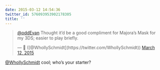 ```yaml
---
date: 2015-03-12 14:54:36
twitter_id: 576093953902178305
title: ''
---
```


<blockquote class="twitter-tweet"><p lang="en" dir="ltr"><a href="https://twitter.com/oddEvan?ref_src=twsrc%5Etfw">@oddEvan</a> Thought it’d be a good compliment for Majora’s Mask for my 3DS; easier to play briefly.</p>&mdash; 🤧 ([@WhollySchmidt](https://twitter.com/WhollySchmidt)) <a href="https://twitter.com/WhollySchmidt/status/576093773396049920?ref_src=twsrc%5Etfw">March 12, 2015</a></blockquote>
<script async src="https://platform.twitter.com/widgets.js" charset="utf-8"></script>

[@WhollySchmidt](https://twitter.com/WhollySchmidt) cool; who’s your starter?

